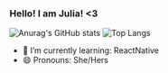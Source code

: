 
### Hello! I am Julia! <3
![Anurag's GitHub stats](https://github-readme-stats.vercel.app/api?username=JuliaRosa014&show_icons=true&theme=dark)
![Top Langs](https://github-readme-stats.vercel.app/api/top-langs/?username=JuliaRosa014&layout=compact&theme=dark)
- 🌱 I’m currently learning: ReactNative
- 😄 Pronouns: She/Hers
